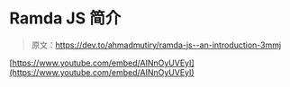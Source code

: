 # Ramda JS 简介

> 原文：<https://dev.to/ahmadmutiry/ramda-js--an-introduction-3mmj>

[https://www.youtube.com/embed/AINnOyUVEyI](https://www.youtube.com/embed/AINnOyUVEyI)